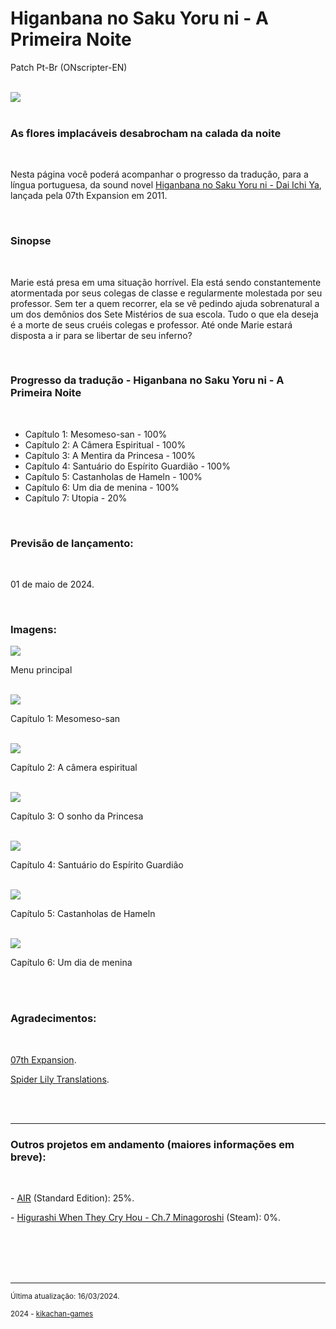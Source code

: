 <h1>Higanbana no Saku Yoru ni - A Primeira Noite</h1>
<p>Patch Pt-Br (ONscripter-EN)</p>
<br/>
<img src="https://kikachangames.github.io/higanbana1-pt-br/higanbana.jpg">
<br/>
<br/>
<h3>As flores implacáveis desabrocham na calada da noite</h3>
<br/>
<p>Nesta página você poderá acompanhar o progresso da tradução, para a língua portuguesa, da sound novel <a href="https://vndb.org/v7576" target="_blank"> Higanbana no Saku Yoru ni - Dai Ichi Ya</a>, lançada pela 07th Expansion em 2011.</p>
<br/>
<h3>Sinopse</h3>
<br/>
<p>Marie está presa em uma situação horrível. Ela está sendo constantemente atormentada por seus colegas de classe e regularmente molestada por seu professor. Sem ter a quem recorrer, ela se vê pedindo ajuda sobrenatural a um dos demônios dos Sete Mistérios de sua escola. Tudo o que ela deseja é a morte de seus cruéis colegas e professor. Até onde Marie estará disposta a ir para se libertar de seu inferno?</p>
<br/>

<h3>Progresso da tradução - Higanbana no Saku Yoru ni - A Primeira Noite</h3>
<br/>
<ul>
    <li>Capítulo 1: Mesomeso-san - 100%</li>
    <li>Capítulo 2: A Câmera Espiritual - 100%</li>
    <li>Capítulo 3: A Mentira da Princesa - 100%</li>
    <li>Capítulo 4: Santuário do Espírito Guardião - 100%</li>
    <li>Capítulo 5: Castanholas de Hameln - 100%</li>
    <li>Capítulo 6: Um dia de menina - 100%</li>
    <li>Capítulo 7: Utopia - 20%</li>
</ul>
<br/>
<h3>Previsão de lançamento:</h3>
<br/>
<p>01 de maio de 2024.</p>
<br/>
<h3>Imagens:</h3>
<img src="https://kikachangames.github.io/higanbana1-pt-br/higanbana0.png">
<p>Menu principal</p>
<br/>
<img src="https://kikachangames.github.io/higanbana1-pt-br/higanbana1.png">
<p>Capítulo 1: Mesomeso-san</p>
<br/>
<img src="https://kikachangames.github.io/higanbana1-pt-br/higanbana2.png">
<p>Capítulo 2: A câmera espiritual</p>
<br/>
<img src="https://kikachangames.github.io/higanbana1-pt-br/higanbana3.png">
<p>Capítulo 3: O sonho da Princesa</p>
<br/>
<img src="https://kikachangames.github.io/higanbana1-pt-br/higanbana4.png">
<p>Capítulo 4: Santuário do Espírito Guardião</p>
<br/>
<img src="https://kikachangames.github.io/higanbana1-pt-br/higanbana5.png">
<p>Capítulo 5: Castanholas de Hameln</p>
<br/>
<img src="https://kikachangames.github.io/higanbana1-pt-br/higanbana6.png">
<p>Capítulo 6: Um dia de menina</p>
<br/>
<br/>
<h3>Agradecimentos:</h3>
<br/>
<p><a href="https://07th-expansion.net" target="_blank">07th Expansion</a>.</p>
<p><a href="https://www.spiderlilytranslations.com" target="_blank">Spider Lily Translations</a>.</p>
<br/>
<br/>
<hr>
<div id="projects">
<h3>Outros projetos em andamento (maiores informações em breve):</h3>
<br/>
<p>- <a href="https://vndb.org/v36" target="_blank">AIR</a> (Standard Edition): 25%.</p>
<p>- <a href="https://store.steampowered.com/app/1034940/Higurashi_When_They_Cry_Hou__Ch7_Minagoroshi/)" target="_blank">Higurashi When They Cry Hou - Ch.7 Minagoroshi</a> (Steam): 0%.</p>
</div>    
<br/>
<br/>
<br/>
<br/>
<hr>
<p><small>Última atualização: 16/03/2024.</small></p>
<p><small>2024 - <a href="https://kikachan-games.itch.io/" target="_blank">kikachan-games</a></small></p>
